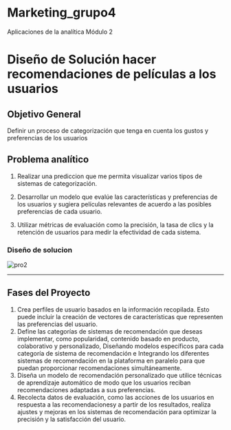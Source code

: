 # Marketing_grupo4
Aplicaciones de la analítica Módulo 2

# **Diseño de Solución hacer recomendaciones de películas a los usuarios**

## **Objetivo General**

Definir un proceso de categorización que tenga en cuenta los gustos y preferencias de los usuarios  

## **Problema analítico**


1. Realizar una prediccion que me permita visualizar varios tipos de sistemas de categorización. 

2. Desarrollar un modelo que evalúe las características y preferencias de los usuarios y sugiera películas relevantes de acuerdo a las posibles preferencias de cada usuario.
   
3. Utilizar métricas de evaluación como la precisión, la tasa de clics y la retención de usuarios para medir la efectividad de cada sistema.

### **Diseño de solucion**
![pro2](https://github.com/andresquinttero/Marketing_grupo4/assets/100113128/df5dfc6f-dffe-44aa-92a9-c106393574e6)





---

## **Fases del Proyecto** # 

1. Crea perfiles de usuario basados en la información recopilada. Esto puede incluir la creación de vectores de características que representen las preferencias del usuario.
2. Define las categorías de sistemas de recomendación que deseas implementar, como popularidad, contenido basado en producto, colaborativo y personalizado, Diseñando modelos específicos para cada categoría de sistema de recomendación e Integrando los diferentes sistemas de recomendación en la plataforma en paralelo para que puedan proporcionar recomendaciones simultáneamente.
3. Diseña un modelo de recomendación personalizado que utilice técnicas de aprendizaje automático de modo que los usuarios reciban recomendaciones adaptadas a sus preferencias.
4. Recolecta datos de evaluación, como las acciones de los usuarios en respuesta a las recomendacionesy a partir de los resultados, realiza ajustes y mejoras en los sistemas de recomendación para optimizar la precisión y la satisfacción del usuario.

